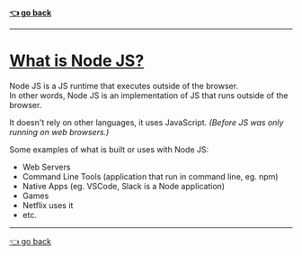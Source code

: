 __[👈 go back](https://github.com/Klosmi/html-basics#node-js--basics)__

---

# [What is Node JS?](https://www.codecademy.com/article/what-is-node)
Node JS is a JS runtime that executes outside of the browser.   
In other words, Node JS is an implementation of JS that runs outside of the browser.

It doesn't rely on other languages, it uses JavaScript. *(Before JS was only running on web browsers.)*

Some examples of what is built or uses with Node JS: 
- Web Servers
- Command Line Tools (application that run in command line, eg. npm)
- Native Apps (eg. VSCode, Slack is a Node application)
- Games
- Netflix uses it
- etc.

---

[👈 go back](https://github.com/Klosmi/html-basics#node-js--basics)

<br>


